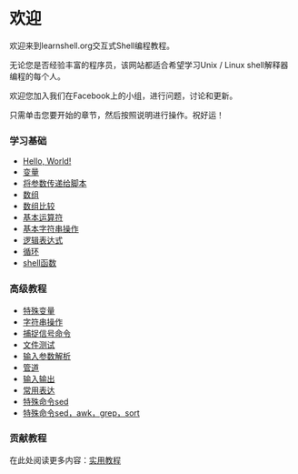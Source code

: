 欢迎
==

欢迎来到learnshell.org交互式Shell编程教程。

无论您是否经验丰富的程序员，该网站都适合希望学习Unix / Linux shell解释器编程的每个人。

欢迎您加入我们在Facebook上的小组，进行问题，讨论和更新。

只需单击您要开始的章节，然后按照说明进行操作。祝好运！

### 学习基础

*   [Hello, World!](/book/Hello%2C%20World!)
*   [变量](/book/Variables)
*   [将参数传递给脚本](/book/Passing%20Arguments%20to%20the%20Script)
*   [数组](/book/Arrays)
*   [数组比较](/book/Array-Comparison)
*   [基本运算符](/book/Basic%20Operators)
*   [基本字符串操作](/book/Basic%20String%20Operations)
*   [逻辑表达式](/book/Decision%20Making)
*   [循环](/book/Loops)
*   [shell函数](/book/Shell%20Functions)

### 高级教程

*   [特殊变量](/book/Special%20Variables)
*   [字符串操作](/book/String%20Operations)
*   [捕捉信号命令](/book/Bash%20trap%20command)
*   [文件测试](/book/File%20Testing)
*   [输入参数解析](/book/Input%20Parameter%20Parsing)
*   [管道](/book/Pipelines)
*   [输入输出](/book/Process%20Substitution)
*   [常用表达](/book/Regular%20Expressions)
*   [特殊命令sed](/book/Basic%20Sed%20Operators)
*   [特殊命令sed，awk，grep，sort](/book/Special%20Commands%20%20sed%2Cawk%2Cgrep%2Csort)

### 贡献教程

在此处阅读更多内容：[实用教程](/book/Contributing%20Tutorials)